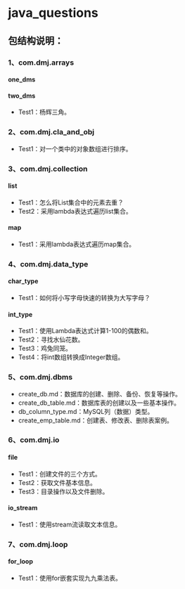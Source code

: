 # java_questions

## 包结构说明：

### 1、com.dmj.arrays
#### one_dms

#### two_dms
* Test1：杨辉三角。

### 2、com.dmj.cla_and_obj
* Test1：对一个类中的对象数组进行排序。

### 3、com.dmj.collection
#### list
* Test1：怎么将List集合中的元素去重？
* Test2：采用lambda表达式遍历list集合。
#### map
* Test1：采用lambda表达式遍历map集合。


### 4、com.dmj.data_type
#### char_type
* Test1：如何将小写字母快速的转换为大写字母？
#### int_type
* Test1：使用Lambda表达式计算1-100的偶数和。
* Test2：寻找水仙花数。
* Test3：鸡兔同笼。
* Test4：将int数组转换成Integer数组。

### 5、com.dmj.dbms
* create_db.md：数据库的创建、删除、备份、恢复等操作。
* create_db_table.md：数据库表的创建以及一些基本操作。
* db_column_type.md：MySQL列（数据）类型。
* create_emp_table.md：创建表、修改表、删除表案例。

### 6、com.dmj.io
#### file
* Test1：创建文件的三个方式。
* Test2：获取文件基本信息。
* Test3：目录操作以及文件删除。
#### io_stream
* Test1：使用stream流读取文本信息。

### 7、com.dmj.loop
#### for_loop
* Test1：使用for嵌套实现九九乘法表。